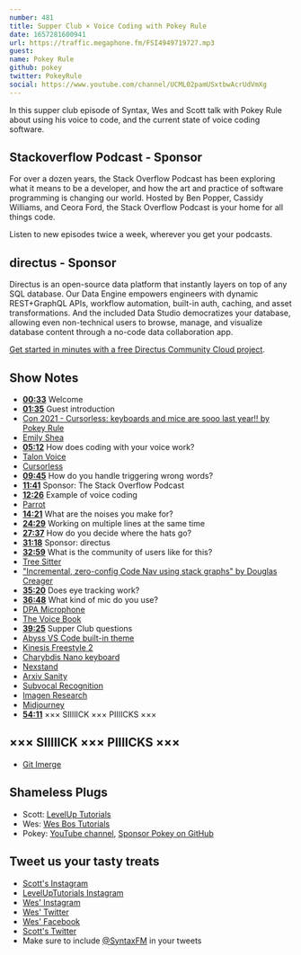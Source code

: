 ```yaml
---
number: 481
title: Supper Club × Voice Coding with Pokey Rule
date: 1657281600941
url: https://traffic.megaphone.fm/FSI4949719727.mp3
guest: 
name: Pokey Rule
github: pokey
twitter: PokeyRule
social: https://www.youtube.com/channel/UCML02pamUSxtbwAcrUdVmXg
---
```


In this supper club episode of Syntax, Wes and Scott talk with Pokey Rule about using his voice to code, and the current state of voice coding software.

## Stackoverflow Podcast - Sponsor

For over a dozen years, the Stack Overflow Podcast has been exploring what it means to be a developer, and how the art and practice of software programming is changing our world. Hosted by Ben Popper, Cassidy Williams, and Ceora Ford, the Stack Overflow Podcast is your home for all things code.

Listen to new episodes twice a week, wherever you get your podcasts.

## directus - Sponsor

Directus is an open-source data platform that instantly layers on top of any SQL database. Our Data Engine empowers engineers with dynamic REST+GraphQL APIs, workflow automation, built-in auth, caching, and asset transformations. And the included Data Studio democratizes your database, allowing even non-technical users to browse, manage, and visualize database content through a no-code data collaboration app.

[Get started in minutes with a free Directus Community Cloud project](https://directus.cloud).

## Show Notes

* **[00:33](#t=00:33)** Welcome
* **[01:35](#t=01:35)** Guest introduction
* [Con 2021 - Cursorless: keyboards and mice are sooo last year!! by Pokey Rule](https://www.youtube.com/watch?v=Py9xjeIhxOg)
* [Emily Shea](https://www.youtube.com/watch?v=YKuRkGkf5HU)
* **[05:12](#t=05:12)** How does coding with your voice work?
* [Talon Voice](https://talonvoice.com/)
* [Cursorless](https://cursorless.org/)
* **[09:45](#t=09:45)** How do you handle triggering wrong words?
* **[11:41](#t=11:41)** Sponsor: The Stack Overflow Podcast
* **[12:26](#t=12:26)** Example of voice coding
* [Parrot](https://github.com/chaosparrot/parrot.py)
* **[14:21](#t=14:21)** What are the noises you make for?
* **[24:29](#t=24:29)** Working on multiple lines at the same time
* **[27:37](#t=27:37)** How do you decide where the hats go?
* **[31:18](#t=31:18)** Sponsor: directus
* **[32:59](#t=32:59)** What is the community of users like for this?
* [Tree Sitter](https://tree-sitter.github.io/tree-sitter/)
* ["Incremental, zero-config Code Nav using stack graphs" by Douglas Creager](https://www.youtube.com/watch?v=l2R1PTGcwrE)
* **[35:20](#t=35:20)** Does eye tracking work?
* **[36:48](#t=36:48)** What kind of mic do you use?
* [DPA Microphone](https://www.sweetwater.com/store/detail/4288HSBg--dpa-dfine-core-4288-omnidirectional-flex-headset-microphone-with-microdot-connector-long-length-b)
* [The Voice Book](https://www.amazon.com/Voice-Book-Caring-Protecting-Improving-dp-1641603305/dp/1641603305/)
* **[39:25](#t=39:25)** Supper Club questions
* [Abyss VS Code built-in theme](https://code.visualstudio.com/docs/getstarted/themes)
* [Kinesis Freestyle 2](https://kinesis-ergo.com/keyboards/freestyle2-keyboard/)
* [Charybdis Nano keyboard](https://bastardkb.com/charybdis-nano/)
* [Nexstand](http://www.nexstand.com)
* [Arxiv Sanity](https://arxiv-sanity-lite.com/)
* [Subvocal Recognition](https://en.wikipedia.org/wiki/Subvocal_recognition)
* [Imagen Research](https://imagen.research.google/)
* [Midjourney](https://www.midjourney.com/)
* **[54:11](#t=54:11)** ××× SIIIIICK ××× PIIIICKS ×××

## ××× SIIIIICK ××× PIIIICKS ×××

* [Git Imerge](https://github.com/mhagger/git-imerge)

## Shameless Plugs

* Scott: [LevelUp Tutorials](https://leveluptutorials.com/tutorials/keystone-js/introduction)
* Wes: [Wes Bos Tutorials](https://wesbos.com/courses)
* Pokey: [YouTube channel](https://www.youtube.com/channel/UCML02pamUSxtbwAcrUdVmXg), [Sponsor Pokey on GitHub](https://github.com/sponsors/pokey)

## Tweet us your tasty treats

* [Scott's Instagram](https://www.instagram.com/stolinski/)
* [LevelUpTutorials Instagram](https://www.instagram.com/LevelUpTutorials/)
* [Wes' Instagram](https://www.instagram.com/wesbos/)
* [Wes' Twitter](https://twitter.com/wesbos)
* [Wes' Facebook](https://www.facebook.com/wesbos.developer)
* [Scott's Twitter](https://twitter.com/stolinski)
* Make sure to include [@SyntaxFM](https://twitter.com/SyntaxFM) in your tweets
